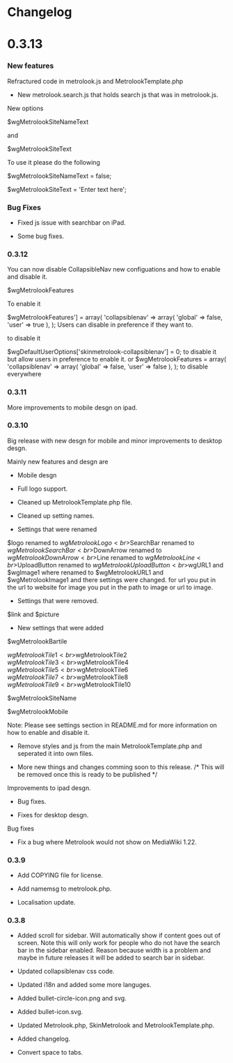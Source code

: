 Changelog
=========

0.3.13
===

### New features

Refractured code in metrolook.js and MetrolookTemplate.php

* New metrolook.search.js that holds search js that was in metrolook.js.

New options

$wgMetrolookSiteNameText

and

$wgMetrolookSiteText

To use it please do the following

$wgMetrolookSiteNameText = false;

$wgMetrolookSiteText = 'Enter text here';


### Bug Fixes

* Fixed js issue with searchbar on iPad.

* Some bug fixes.



### 0.3.12

You can now disable CollapsibleNav new configuations and how to enable and disable it.

$wgMetrolookFeatures

To enable it

$wgMetrolookFeatures'] = array( 'collapsiblenav' => array( 'global' => false, 'user' => true ), ); Users can disable in preference if they want to.

to disable it 

$wgDefaultUserOptions['skinmetrolook-collapsiblenav'] = 0; to disable it but allow users in preference to enable it. or $wgMetrolookFeatures = array( 'collapsiblenav' => array( 'global' => false, 'user' => false ), ); to disable everywhere

### 0.3.11

More improvements to mobile desgn on ipad.


### 0.3.10

Big release with new desgn for mobile and minor improvements to desktop desgn.


Mainly new features and desgn are

* Mobile desgn

* Full logo support.

* Cleaned up MetrolookTemplate.php file.

* Cleaned up setting names.

* Settings that were renamed

$logo renamed to $wgMetrolookLogo<br>$SearchBar renamed to $wgMetrolookSearchBar<br>$DownArrow renamed to $wgMetrolookDownArrow<br>$Line renamed to $wgMetrolookLine<br>$UploadButton renamed to $wgMetrolookUploadButton<br>$wgURL1 and $wgImage1 where renamed to $wgMetrolookURL1 and $wgMetrolookImage1 and there settings were changed. for url you put in the url to website for image you put in the path to image or url to image.

* Settings that were removed.

 $link and  $picture

* New settings that were added

$wgMetrolookBartile

$wgMetrolookTile1<br>$wgMetrolookTile2<br>$wgMetrolookTile3<br>$wgMetrolookTile4<br>$wgMetrolookTile5<br>$wgMetrolookTile6<br>$wgMetrolookTile7<br>$wgMetrolookTile8<br>$wgMetrolookTile9<br>$wgMetrolookTile10

$wgMetrolookSiteName

$wgMetrolookMobile



Note: Please see settings section in README.md for more information on how to enable and disable it.

* Remove styles and js from the main MetrolookTemplate.php and seperated it into own files.

* More new things and changes comming soon to this release. /* This will be removed once this is ready to be published */


Improvements to ipad desgn.

* Bug fixes.

* Fixes for desktop desgn.


Bug fixes

* Fix a bug where Metrolook would not show on MediaWiki 1.22.



### 0.3.9

* Add COPYING file for license.

* Add namemsg to metrolook.php.

* Localisation update.

### 0.3.8

* Added scroll for sidebar. Will automatically show if content goes out of screen. Note this will only work for people who do not have the search bar in the sidebar enabled. Reason because width is a problem and maybe in future releases it will be added to search bar in sidebar.

* Updated collapsiblenav css code.

* Updated i18n and added some more languges.

* Added bullet-circle-icon.png and svg.

* Added bullet-icon.svg.

* Updated Metrolook.php, SkinMetrolook and MetrolookTemplate.php.

* Added changelog.

* Convert space to tabs.
